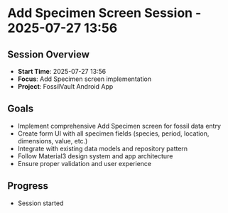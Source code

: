 # Add Specimen Screen Session - 2025-07-27 13:56

## Session Overview
- **Start Time**: 2025-07-27 13:56
- **Focus**: Add Specimen screen implementation
- **Project**: FossilVault Android App

## Goals
- Implement comprehensive Add Specimen screen for fossil data entry
- Create form UI with all specimen fields (species, period, location, dimensions, value, etc.)
- Integrate with existing data models and repository pattern
- Follow Material3 design system and app architecture
- Ensure proper validation and user experience

## Progress
- Session started